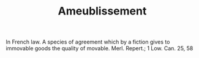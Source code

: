 ---
title: Ameublissement
permalink: "/definitions/ameublissement.html"
body: In French law. A species of agreement which by a fiction gives to immovable
  goods the quality of movable. Merl. Repert.; 1 Low. Can. 25, 58
published_at: '2018-07-07'
layout: post
---